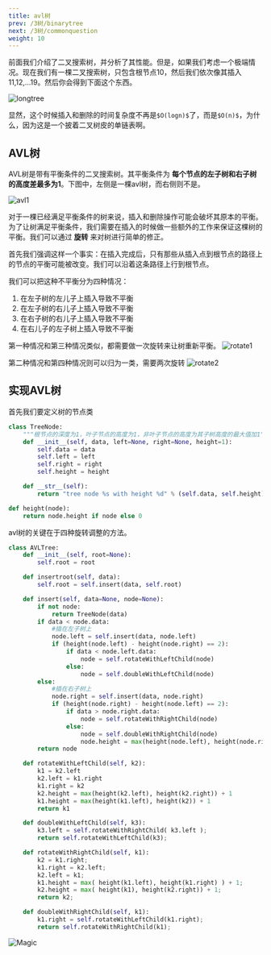 ```yaml
---
title: avl树
prev: /3树/binarytree
next: /3树/commonquestion
weight: 10
---
```


前面我们介绍了二叉搜索树，并分析了其性能。但是，如果我们考虑一个极端情况。现在我们有一棵二叉搜索树，只包含根节点10，然后我们依次像其插入11,12,...19。然后你会得到下面这个东西。

![longtree](/img/ch3/longtree.png)

显然，这个时候插入和删除的时间复杂度不再是`$O(logn)$`了，而是`$O(n)$`，为什么，因为这是一个披着二叉树皮的单链表啊。

## AVL树

AVL树是带有平衡条件的二叉搜索树。其平衡条件为 **每个节点的左子树和右子树的高度差最多为1**。下图中，左侧是一棵avl树，而右侧则不是。

![avl1](/img/ch3/avl1.png)

对于一棵已经满足平衡条件的树来说，插入和删除操作可能会破坏其原本的平衡。为了让树满足平衡条件，我们需要在插入的时候做一些额外的工作来保证这棵树的平衡。我们可以通过 **旋转** 来对树进行简单的修正。

首先我们强调这样一个事实：在插入完成后，只有那些从插入点到根节点的路径上的节点的平衡可能被改变。我们可以沿着这条路径上行到根节点。

我们可以把这种不平衡分为四种情况：

  1. 在左子树的左儿子上插入导致不平衡
  2. 在左子树的右儿子上插入导致不平衡
  3. 在右子树的右儿子上插入导致不平衡
  4. 在右儿子的左子树上插入导致不平衡

第一种情况和第三种情况类似，都需要做一次旋转来让树重新平衡。
![rotate1](/img/ch3/rotate1.png)

第二种情况和第四种情况则可以归为一类，需要两次旋转
![rotate2](/img/ch3/rotate2.png)

## 实现AVL树

首先我们要定义树的节点类

```python
class TreeNode:
    """根节点的深度为1，叶子节点的高度为1，非叶子节点的高度为其子树高度的最大值加1"""
    def __init__(self, data, left=None, right=None, height=1):
        self.data = data
        self.left = left
        self.right = right
        self.height = height

    def __str__(self):
        return "tree node %s with height %d" % (self.data, self.height)

def height(node):
    return node.height if node else 0
```

avl树的关键在于四种旋转调整的方法。

```python
class AVLTree:
    def __init__(self, root=None):
        self.root = root

    def insertroot(self, data):
        self.root = self.insert(data, self.root)

    def insert(self, data=None, node=None):
        if not node:
            return TreeNode(data)
        if data < node.data:
            #插在左子树上
            node.left = self.insert(data, node.left)
            if (height(node.left) - height(node.right) == 2):
                if data < node.left.data:
                    node = self.rotateWithLeftChild(node)
                else:
                    node = self.doubleWithLeftChild(node)
        else:
            #插在右子树上
            node.right = self.insert(data, node.right)
            if (height(node.right) - height(node.left) == 2):
                if data > node.right.data:
                    node = self.rotateWithRightChild(node)
                else:
                    node = self.doubleWithRightChild(node)
                    node.height = max(height(node.left), height(node.right)) + 1;
        return node

    def rotateWithLeftChild(self, k2):
        k1 = k2.left
        k2.left = k1.right
        k1.right = k2
        k2.height = max(height(k2.left), height(k2.right)) + 1
        k1.height = max(height(k1.left), height(k2)) + 1
        return k1

    def doubleWithLeftChild(self, k3):
        k3.left = self.rotateWithRightChild( k3.left );
        return self.rotateWithLeftChild(k3);

    def rotateWithRightChild(self, k1):
        k2 = k1.right;
        k1.right = k2.left;
        k2.left = k1;
        k1.height = max( height(k1.left), height(k1.right) ) + 1;
        k2.height = max( height(k1), height(k2.right)) + 1;
        return k2;

    def doubleWithRightChild(self, k1):
        k1.right = self.rotateWithLeftChild(k1.right);
        return self.rotateWithRightChild(k1);
```



![Magic](images/magic.gif?classes=shadow)
